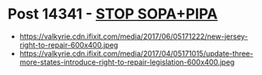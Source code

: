 # Post 14341 - [STOP SOPA+PIPA](https://www.ifixit.com/News/14341/sopa-when-law-repair-goes-wrong)

- https://valkyrie.cdn.ifixit.com/media/2017/06/05171222/new-jersey-right-to-repair-600x400.jpeg
- https://valkyrie.cdn.ifixit.com/media/2017/04/05171015/update-three-more-states-introduce-right-to-repair-legislation-600x400.jpeg
